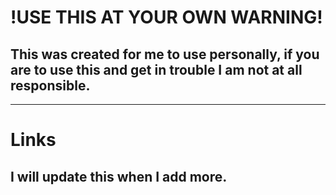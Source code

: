 # !USE THIS AT YOUR OWN WARNING!

## This was created for me to use personally, if you are to use this and get in trouble I am not at all responsible.



----------------


# Links
## I will update this when I add more.
